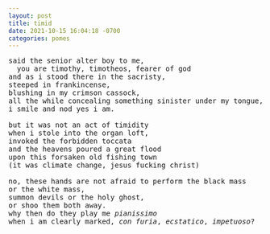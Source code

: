 ```yaml
---
layout: post
title: timid
date: 2021-10-15 16:04:18 -0700
categories: pomes
---
```


<pre>
said the senior alter boy to me,
  you are timothy, timotheos, fearer of god
and as i stood there in the sacristy,
steeped in frankincense,
blushing in my crimson cassock,
all the while concealing something sinister under my tongue,
i smile and nod yes i am.

but it was not an act of timidity
when i stole into the organ loft,
invoked the forbidden toccata
and the heavens poured a great flood
upon this forsaken old fishing town
(it was climate change, jesus fucking christ)

no, these hands are not afraid to perform the black mass
or the white mass,
summon devils or the holy ghost,
or shoo them both away.
why then do they play me <i>pianissimo</i>
when i am clearly marked, <i>con furia</i>, <i>ecstatico</i>, <i>impetuoso</i>?
</pre>
